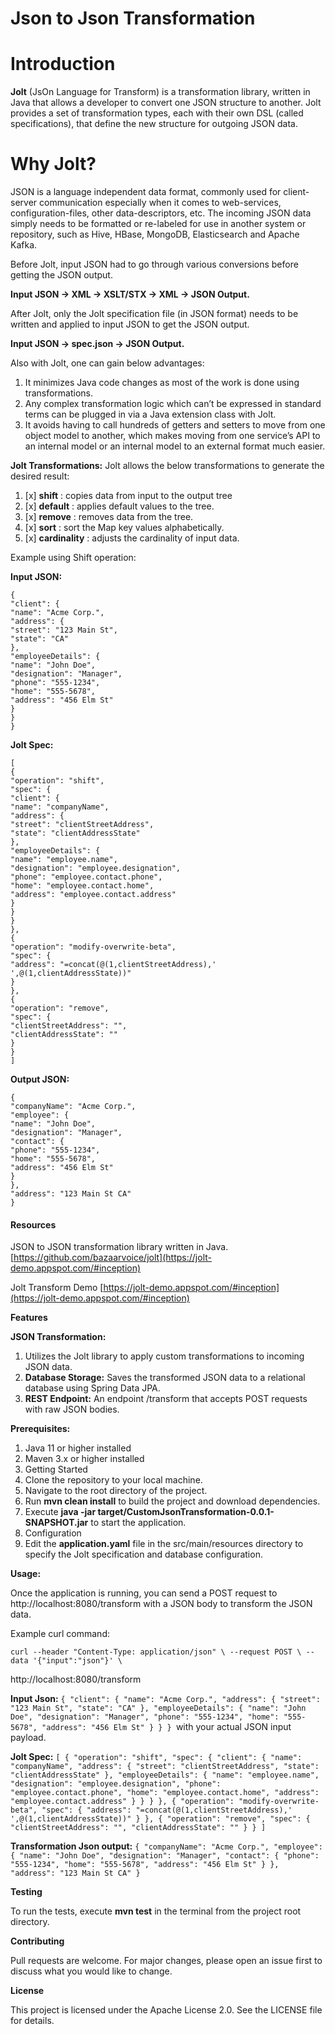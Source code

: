 ﻿# Json to Json Transformation 
# **Introduction**

**Jolt** (JsOn Language for Transform) is a transformation library, written in Java that allows a developer to convert one JSON structure to another. Jolt provides a set of transformation types, each with their own DSL (called specifications), that define the new structure for outgoing JSON data.

# Why Jolt?

JSON is a language independent data format, commonly used for client-server communication especially when it comes to web-services, configuration-files, other data-descriptors, etc. The incoming JSON data simply needs to be formatted or re-labeled for use in another system or repository, such as Hive, HBase, MongoDB, Elasticsearch and Apache Kafka.

Before Jolt, input JSON had to go through various conversions before getting the JSON output.

**Input JSON -> XML -> XSLT/STX -> XML -> JSON Output.**

After Jolt, only the Jolt specification file (in JSON format) needs to be written and applied to input JSON to get the JSON output.

**Input JSON -> spec.json -> JSON Output.**

Also with Jolt, one can gain below advantages:

1. It minimizes Java code changes as most of the work is done using transformations.
2. Any complex transformation logic which can’t be expressed in standard terms can be plugged in via a Java extension class with Jolt.
3. It avoids having to call hundreds of getters and setters to move from one object model to another, which makes moving from one service’s API to an internal model or an internal model to an external format much easier.

**Jolt Transformations:**
Jolt allows the below transformations to generate the desired result:

1. [x] **shift**       : copies data from input to the output tree
2. [x] **default**     : applies default values to the tree.
3. [x] **remove**      : removes data from the tree.
4. [x] **sort**        : sort the Map key values alphabetically.
5. [x] **cardinality** : adjusts the cardinality of input data.

Example using Shift operation:

**Input JSON:**

    {
    "client": {
    "name": "Acme Corp.",
    "address": {
    "street": "123 Main St",
    "state": "CA"
    },
    "employeeDetails": {
    "name": "John Doe",
    "designation": "Manager",
    "phone": "555-1234",
    "home": "555-5678",
    "address": "456 Elm St"
    }
    }
    }

**Jolt Spec:**

    [
    {
    "operation": "shift",
    "spec": {
    "client": {
    "name": "companyName",
    "address": {
    "street": "clientStreetAddress",
    "state": "clientAddressState"
    },
    "employeeDetails": {
    "name": "employee.name",
    "designation": "employee.designation",
    "phone": "employee.contact.phone",
    "home": "employee.contact.home",
    "address": "employee.contact.address"
    }
    }
    }
    },
    {
    "operation": "modify-overwrite-beta",
    "spec": {
    "address": "=concat(@(1,clientStreetAddress),' ',@(1,clientAddressState))"
    }
    },
    {
    "operation": "remove",
    "spec": {
    "clientStreetAddress": "",
    "clientAddressState": ""
    }
    }
    ]

**Output JSON:**

    {
    "companyName": "Acme Corp.",
    "employee": {
    "name": "John Doe",
    "designation": "Manager",
    "contact": {
    "phone": "555-1234",
    "home": "555-5678",
    "address": "456 Elm St"
    }
    },
    "address": "123 Main St CA"
    }

#### **Resources**

JSON to JSON transformation library written in Java. [https://github.com/bazaarvoice/jolt](https://jolt-demo.appspot.com/#inception)

Jolt Transform Demo [https://jolt-demo.appspot.com/#inception](https://jolt-demo.appspot.com/#inception)

**Features**

**JSON Transformation:** 

1. Utilizes the Jolt library to apply custom transformations to incoming JSON data.
2. **Database Storage:** Saves the transformed JSON data to a relational database using Spring Data JPA.
3. **REST Endpoint:** An endpoint /transform that accepts POST requests with raw JSON bodies.

**Prerequisites:**
1. Java 11 or higher installed
2. Maven 3.x or higher installed
3. Getting Started
4. Clone the repository to your local machine.
5. Navigate to the root directory of the project.
6. Run **mvn clean install** to build the project and download dependencies.
7. Execute **java -jar target/CustomJsonTransformation-0.0.1-SNAPSHOT.jar** to start the application.
8. Configuration
9. Edit the **application.yaml** file in the src/main/resources directory to specify the Jolt specification and database configuration.

**Usage:**

Once the application is running, you can send a POST request to http://localhost:8080/transform with a JSON body to transform the JSON data.

Example curl command:

`curl --header "Content-Type: application/json" \
--request POST \
--data '{"input":"json"}' \`

http://localhost:8080/transform

**Input Json:** `{
"client": {
"name": "Acme Corp.",
"address": {
"street": "123 Main St",
"state": "CA"
},
"employeeDetails": {
"name": "John Doe",
"designation": "Manager",
"phone": "555-1234",
"home": "555-5678",
"address": "456 Elm St"
}
}
} `with your actual JSON input payload.

**Jolt Spec:**
`[
{
"operation": "shift",
"spec": {
"client": {
"name": "companyName",
"address": {
"street": "clientStreetAddress",
"state": "clientAddressState"
},
"employeeDetails": {
"name": "employee.name",
"designation": "employee.designation",
"phone": "employee.contact.phone",
"home": "employee.contact.home",
"address": "employee.contact.address"
}
}
}
},
{
"operation": "modify-overwrite-beta",
"spec": {
"address": "=concat(@(1,clientStreetAddress),' ',@(1,clientAddressState))"
}
},
{
"operation": "remove",
"spec": {
"clientStreetAddress": "",
"clientAddressState": ""
}
}
]`

**Transformation Json output:**
`{
"companyName": "Acme Corp.",
"employee": {
"name": "John Doe",
"designation": "Manager",
"contact": {
"phone": "555-1234",
"home": "555-5678",
"address": "456 Elm St"
}
},
"address": "123 Main St CA"
}`


**Testing**

To run the tests, execute **mvn test** in the terminal from the project root directory.

**Contributing**

Pull requests are welcome. For major changes, please open an issue first to discuss what you would like to change.

**License**

This project is licensed under the Apache License 2.0. See the LICENSE file for details.